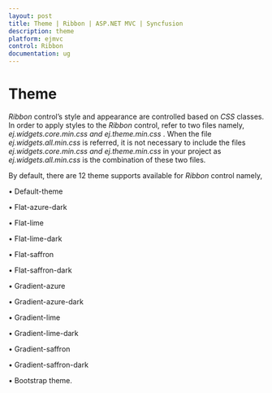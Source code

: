 ```yaml
---
layout: post
title: Theme | Ribbon | ASP.NET MVC | Syncfusion
description: theme
platform: ejmvc
control: Ribbon
documentation: ug
---
```


# Theme

_Ribbon_ control’s style and appearance are controlled based on _CSS_ classes. In order to apply styles to the _Ribbon_ control, refer to two files namely, _ej.widgets.core.min.css and ej.theme.min.css_ . When the file _ej.widgets.all.min.css_ is referred, it is not necessary to include the files _ej.widgets.core.min.css and ej.theme.min.css_ in your project as _ej.widgets.all.min.css_ is the combination of these two files. 

By default, there are 12 theme supports available for _Ribbon_ control namely,   



• Default-theme

• Flat-azure-dark

• Flat-lime

• Flat-lime-dark

• Flat-saffron

• Flat-saffron-dark

• Gradient-azure

• Gradient-azure-dark

• Gradient-lime

• Gradient-lime-dark

• Gradient-saffron

• Gradient-saffron-dark

• Bootstrap theme.

